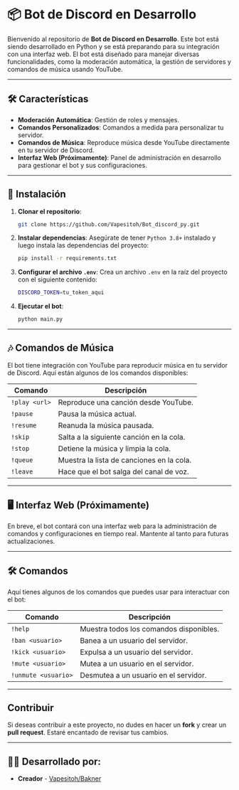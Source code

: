 
# 📦 Bot de Discord en Desarrollo

Bienvenido al repositorio de **Bot de Discord en Desarrollo**. Este bot está siendo desarrollado en Python y se está preparando para su integración con una interfaz web. El bot está diseñado para manejar diversas funcionalidades, como la moderación automática, la gestión de servidores y comandos de música usando YouTube.

---

## 🛠️ Características

- **Moderación Automática**: Gestión de roles y mensajes.
- **Comandos Personalizados**: Comandos a medida para personalizar tu servidor.
- **Comandos de Música**: Reproduce música desde YouTube directamente en tu servidor de Discord.
- **Interfaz Web (Próximamente)**: Panel de administración en desarrollo para gestionar el bot y sus configuraciones.

---

## 🚀 Instalación

1. **Clonar el repositorio**:
   ```bash
   git clone https://github.com/Vapesitoh/Bot_discord_py.git
   ```

2. **Instalar dependencias**:
   Asegúrate de tener `Python 3.8+` instalado y luego instala las dependencias del proyecto:
   ```bash
   pip install -r requirements.txt
   ```

3. **Configurar el archivo `.env`**:
   Crea un archivo `.env` en la raíz del proyecto con el siguiente contenido:
   ```bash
   DISCORD_TOKEN=tu_token_aqui
   ```

4. **Ejecutar el bot**:
   ```bash
   python main.py
   ```

---

## 🎶 Comandos de Música

El bot tiene integración con YouTube para reproducir música en tu servidor de Discord. Aquí están algunos de los comandos disponibles:

| Comando              | Descripción                                         |
|----------------------|-----------------------------------------------------|
| `!play <url>`        | Reproduce una canción desde YouTube.                |
| `!pause`             | Pausa la música actual.                             |
| `!resume`            | Reanuda la música pausada.                          |
| `!skip`              | Salta a la siguiente canción en la cola.            |
| `!stop`              | Detiene la música y limpia la cola.                 |
| `!queue`             | Muestra la lista de canciones en la cola.           |
| `!leave`             | Hace que el bot salga del canal de voz.             |

---

## 🖥️ Interfaz Web (Próximamente)

En breve, el bot contará con una interfaz web para la administración de comandos y configuraciones en tiempo real. Mantente al tanto para futuras actualizaciones.

---

## 🛠️ Comandos

Aquí tienes algunos de los comandos que puedes usar para interactuar con el bot:

| Comando          | Descripción                                   |
|------------------|-----------------------------------------------|
| `!help`          | Muestra todos los comandos disponibles.       |
| `!ban <usuario>` | Banea a un usuario del servidor.              |
| `!kick <usuario>`| Expulsa a un usuario del servidor.            |
| `!mute <usuario>`| Mutea a un usuario en el servidor.            |
| `!unmute <usuario>`| Desmutea a un usuario en el servidor.        |

---

## Contribuir

Si deseas contribuir a este proyecto, no dudes en hacer un **fork** y crear un **pull request**. Estaré encantado de revisar tus cambios.

---

## 🧑‍💻 Desarrollado por:

- **Creador** - [Vapesitoh/Bakner](https://github.com/Vapesitoh)

